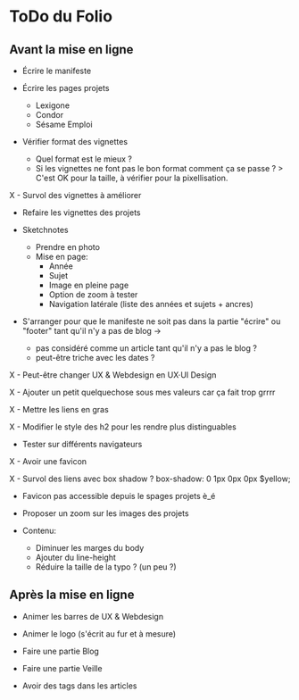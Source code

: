 # ToDo du Folio

## Avant la mise en ligne

- Écrire le manifeste

- Écrire les pages projets
  - Lexigone
  - Condor
  - Sésame Emploi


- Vérifier format des vignettes
  - Quel format est le mieux ?
  - Si les vignettes ne font pas le bon format comment ça se passe ? > C'est OK pour la taille, à vérifier pour la pixellisation.


X - Survol des vignettes à améliorer

- Refaire les vignettes des projets

- Sketchnotes
  - Prendre en photo
  - Mise en page:
    - Année
    - Sujet
    - Image en pleine page
    - Option de zoom à tester
    - Navigation latérale (liste des années et sujets + ancres)


- S'arranger pour que le manifeste ne soit pas dans la partie "écrire" ou "footer" tant qu'il n'y a pas de blog ->
  - pas considéré comme un article tant qu'il n'y a pas le blog ?
  -  peut-être triche avec les dates ?



X  - Peut-être changer UX & Webdesign en UX·UI Design

X - Ajouter un petit quelquechose sous mes valeurs car ça fait trop grrrr



X  - Mettre les liens en gras

X  - Modifier le style des h2 pour les rendre plus distinguables

- Tester sur différents navigateurs

X  - Avoir une favicon

X  - Survol des liens avec box shadow ? box-shadow: 0 1px 0px 0px $yellow;

- Favicon pas accessible depuis le spages projets è_é

- Proposer un zoom sur les images des projets

- Contenu:
  - Diminuer les marges du body
  - Ajouter du line-height
  - Réduire la taille de la typo ? (un peu ?)


## Après la mise en ligne

- Animer les barres de UX & Webdesign

- Animer le logo (s'écrit au fur et à mesure)



- Faire une partie Blog

- Faire une partie Veille

- Avoir des tags dans les articles
